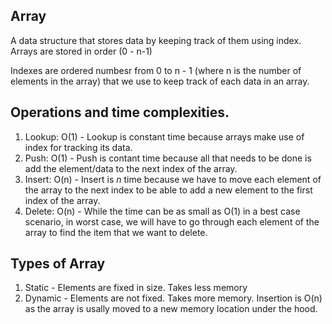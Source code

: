 ## Array

A data structure that stores data by keeping track of them using index. Arrays are stored in order (0 - n-1)

Indexes are ordered numbesr from 0 to n - 1 (where n is the number of elements in the array) that we use to keep track of each data in an array.

## Operations and time complexities.

1. Lookup: O(1) - Lookup is constant time because arrays make use of index for tracking its data.
2. Push: O(1) - Push is contant time because all that needs to be done is add the element/data to the next index of the array.
3. Insert: O(n) - Insert is *n* time because we have to move each element of the array to the next index to be able to add a new element to the first index of the array.
4. Delete: O(n) - While the time can be as small as O(1) in a best case scenario, in worst case, we will have to go through each element of the array to find the item that we want to delete.

## Types of Array

1. Static - Elements are fixed in size. Takes less memory
2. Dynamic - Elements are not fixed. Takes more memory. Insertion is O(n) as the array is usally moved to a new memory location under the hood.

